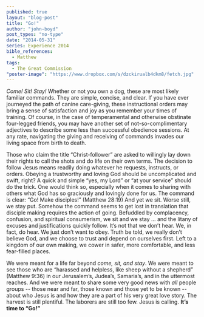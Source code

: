 ```yaml
---
published: true
layout: "blog-post"
title: "Go!"
author: "john-boyd"
post_types: "no-type"
date: "2014-05-31"
series: Experience 2014
bible_references: 
  - Matthew
tags: 
  - The Great Commission
"poster-image": "https://www.dropbox.com/s/dzckirualb4dkm8/fetch.jpg"
---
```


*Come!  Sit!  Stay!*  Whether or not you own a dog, these are most likely familiar commands.  They are simple, concise, and clear.  If you have ever journeyed the path of canine care-giving, these instructional orders may bring a sense of satisfaction and joy as you remember your times of training.  Of course, in the case of temperamental and otherwise obstinate four-legged friends, you may have another set of not-so-complimentary adjectives to describe some less than successful obedience sessions.  At any rate, navigating the giving and receiving of commands invades our living space from birth to death.

Those who claim the title “Christ-follower” are asked to willingly lay down their rights to call the shots and do life on their own terms.  The decision to follow Jesus means readily doing whatever he requests, instructs, or orders.  Obeying a trustworthy and loving God should be uncomplicated and swift, right?  A quick and simple “yes, my Lord” or “at your service” should do the trick.  One would think so, especially when it comes to sharing with others what God has so graciously and lovingly done for us.  The command is clear: “Go!  Make disciples!” (Matthew 28:19)  And yet we sit.  Worse still, we stay put.  Somehow the command seems to get lost in translation that disciple making requires the action of going.  Befuddled by complacency, confusion, and spiritual consumerism, we sit and we stay … and the litany of excuses and justifications quickly follow.  It’s not that we don’t hear.  We, in fact, do hear.  We just don’t want to obey.  Truth be told, we really don’t believe God, and we choose to trust and depend on ourselves first.  Left to a kingdom of our own making, we cower in safer, more comfortable, and less fear-filled places.  

We were meant for a life far beyond *come, sit, and stay*.  We were meant to see those who are “harassed and helpless, like sheep without a shepherd” (Matthew 9:36) in our Jerusalem’s, Judea’s, Samaria’s, and in the uttermost reaches.  And we were meant to share some very good news with *all* people groups -- those near and far, those known and those yet to be known -- about who Jesus is and how they are a part of his very great love story.  The harvest is still plentiful.  The laborers are still too few.  Jesus is calling.  **It’s time to “Go!”**